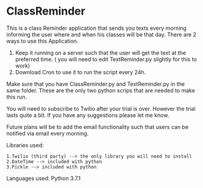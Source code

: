 # ClassReminder
This is a class Reminder application that sends you texts every morning informing the user where and when his classes will be that day.
There are 2 ways to use this Application.
1. Keep it running on a server such that the user will get the text at the preferred time. ( you will need to edit TextReminder.py slightly for this to work)
2. Download Cron to use it to run the script every 24h.

Make sure that you have ClassReminder.py and TextReminder.py in the same folder. These are the only two python scrips that are needed to make this run.

You will need to subscribe to Twilio after your trial is over. However the trial lasts quite a bit.
If you have any suggestions please let me know.

Future plans will be to add the email functionality such that users can be notified via email every morning.

Libraries used:
    
    1.Twilio (third party) --> the only library you will need to install
    2.DateTime --> included with python
    3.Pickle --> included with python
Languages used:
    Python 3.7.1